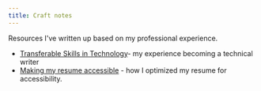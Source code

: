 ```yaml
---
title: Craft notes
---
```

<link rel="stylesheet" href="/../style.css">

Resources I've written up based on my professional experience.<br>
* [Transferable Skills in Technology](transferable-skills.md)- my experience becoming a technical writer<br>
* [Making my resume accessible](making-resume-accessible.md) - how I optimized my resume for accessibility.
